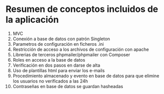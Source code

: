 # Resumen de conceptos incluidos de la aplicación

1. MVC
2. Conexión a base de datos con patrón Singleton
3. Parametros de configuración en ficheros .ini
4. Restricción de acceso a los archivos de configuración con apache
5. Librerias de terceros phpmailer/phpmailer con Composer
6. Roles en acceso a la base de datos
7. Verificación en dos pasos en darse de alta
8. Uso de plantillas html para enviar los e-mails
9. Procedimiento almacenado y evento en base de datos para que elimine los usuarios no verificados a las 24h 
10. Contraseñas en base de datos se guardan hasheadas